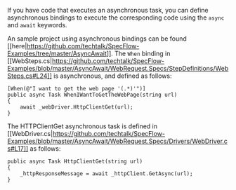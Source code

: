 If you have code that executes an asynchronous task, you can define asynchronous bindings to execute the corresponding code using the `async` and `await` keywords.

An sample project using asynchronous bindings can be found [[here|https://github.com/techtalk/SpecFlow-Examples/tree/master/AsyncAwait]]. The `When` binding in [[WebSteps.cs|https://github.com/techtalk/SpecFlow-Examples/blob/master/AsyncAwait/WebRequest.Specs/StepDefinitions/WebSteps.cs#L24]] is asynchronous, and defined as follows:



```
[When(@"I want to get the web page '(.*)'")]
public async Task WhenIWantToGetTheWebPage(string url)
{
    await _webDriver.HttpClientGet(url);
}
```

The HTTPClientGet asynchronous task is defined in [[WebDriver.cs|https://github.com/techtalk/SpecFlow-Examples/blob/master/AsyncAwait/WebRequest.Specs/Drivers/WebDriver.cs#L17]] as follows:

```
public async Task HttpClientGet(string url)
{
    _httpResponseMessage = await _httpClient.GetAsync(url);
}
```